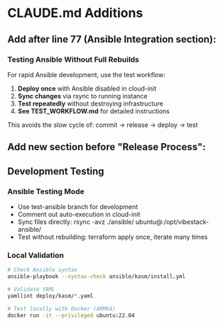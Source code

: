 ﻿# CLAUDE.md Additions

## Add after line 77 (Ansible Integration section):

### Testing Ansible Without Full Rebuilds

For rapid Ansible development, use the test workflow:

1. **Deploy once** with Ansible disabled in cloud-init
2. **Sync changes** via rsync to running instance  
3. **Test repeatedly** without destroying infrastructure
4. **See TEST_WORKFLOW.md** for detailed instructions

This avoids the slow cycle of: commit → release → deploy → test

## Add new section before "Release Process":

## Development Testing

### Ansible Testing Mode
- Use test-ansible branch for development
- Comment out auto-execution in cloud-init
- Sync files directly: rsync -avz ./ansible/ ubuntu@<IP>:/opt/vibestack-ansible/
- Test without rebuilding: terraform apply once, iterate many times

### Local Validation
```bash
# Check Ansible syntax
ansible-playbook --syntax-check ansible/kasm/install.yml

# Validate YAML
yamllint deploy/kasm/*.yaml

# Test locally with Docker (ARM64)
docker run -it --privileged ubuntu:22.04
```
